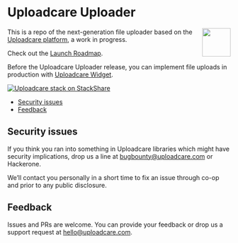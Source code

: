 # Uploadcare Uploader

<a href="https://uploadcare.com/?utm_source=github&utm_campaign=uploadcare-uploader">
    <img align="right" width="64" height="64"
         src="https://ucarecdn.com/2f4864b7-ed0e-4411-965b-8148623aa680/uploadcare-logo-mark.svg"
         alt="">
</a>

This is a repo of the next-generation file uploader based on the
[Uploadcare platform][uc-home], a work in progress.

Check out the [Launch Roadmap][github-issue-1].

Before the Uploadcare Uploader release, you can implement file uploads in
production with [Uploadcare Widget][github-uc-widget].

[![Uploadcare stack on StackShare][badge-stack-img]][badge-stack-url]

<!-- toc -->

* [Security issues](#security-issues)
* [Feedback](#feedback)

<!-- tocstop -->

## Security issues

If you think you ran into something in Uploadcare libraries which might have
security implications, drop us a line at
[bugbounty@uploadcare.com][uc-email-bounty] or Hackerone.

We’ll contact you personally in a short time to fix an issue through co-op and
prior to any public disclosure.

## Feedback

Issues and PRs are welcome. You can provide your feedback or drop us a support
request at [hello@uploadcare.com][uc-email-hello].

[uc-home]: https://uploadcare.com/?utm_source=github&utm_campaign=uploadcare-uploader
[badge-stack-img]: https://img.shields.io/badge/tech-stack-0690fa.svg?style=flat
[badge-stack-url]: https://stackshare.io/uploadcare/stacks/
[uc-email-bounty]: mailto:bugbounty@uploadcare.com
[uc-email-hello]: mailto:hello@uploadcare.com
[github-issue-1]: https://github.com/uploadcare/uploadcare-uploader/issues/1
[github-uc-widget]: https://github.com/uploadcare/uploadcare-widget
